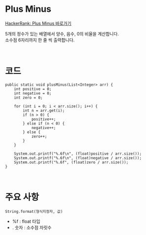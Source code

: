# Plus Minus
[HackerRank: Plus Minus 바로가기](https://www.hackerrank.com/challenges/one-week-preparation-kit-plus-minus/problem?h_l=interview&isFullScreen=true&playlist_slugs%5B%5D%5B%5D=preparation-kits&playlist_slugs%5B%5D%5B%5D=one-week-preparation-kit&playlist_slugs%5B%5D%5B%5D=one-week-day-one)

5개의 정수가 있는 배열에서 양수, 음수, 0의 비율을 계산합니다.  
소수점 6자리까지 한 줄 씩 출력합니다.

<br>

# 코드
```
public static void plusMinus(List<Integer> arr) {
    int positive = 0;
    int negative = 0;
    int zero = 0;

    for (int i = 0; i < arr.size(); i++) {
        int n = arr.get(i);
        if (n > 0) {
            positive++;
        } else if (n < 0) {
            negative++;
        } else {
            zero++;
        }
    }

    System.out.printf("%.6f\n", (float)positive / arr.size());
    System.out.printf("%.6f\n", (float)negative / arr.size());
    System.out.printf("%.6f", (float)zero / arr.size());
}
```

<br>

# 주요 사항
`String.format(형식지정자, 값)`  
- %f : float 타입
- . 숫자 : 소수점 자릿수